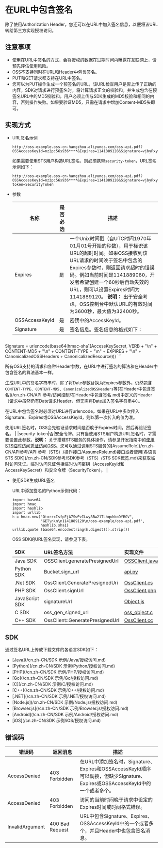 # 在URL中包含签名

除了使用Authorization Header，您还可以在URL中加入签名信息，以便将该URL转给第三方实现授权访问。

## 注意事项

-   使用在URL中签名的方式，会将授权的数据在过期时间内曝露在互联网上，请预先评估使用风险。
-   OSS不支持同时在URL和Header中包含签名。
-   PUT和GET请求都支持在URL中签名。
-   您可以为PUT操作生成一个预签名的URL，该URL检查用户是否上传了正确的内容。SDK对请求进行预签名时，将计算请求正文的校验和，并生成包含在预签名URL中的MD5校验和。用户必须上传与SDK生成的MD5校验和相同的内容，否则操作失败。如果要验证MD5，只需在请求中增加Content-MD5头即可。

## 实现方式

-   URL签名示例

    ```
    http://oss-example.oss-cn-hangzhou.aliyuncs.com/oss-api.pdf?OSSAccessKeyId=nz2pc56s936****&Expires=1141889120&Signature=vjbyPxybdZaNmGa%2ByT272YEAiv****
    ```

    如果需要使用STS用户构造URL签名，则必须携带`security-token`，URL签名示例如下：

    ```
    http://oss-example.oss-cn-hangzhou.aliyuncs.com/oss-api.pdf?OSSAccessKeyId=nz2pc56s936****&Expires=1141889120&Signature=vjbyPxybdZaNmGa%2ByT272YEAiv****&security-token=SecurityToken
    ```

-   参数

    |名称|是否必选|描述|
    |--|----|--|
    |Expires|是|一个Unix时间戳（自UTC时间1970年01月01号开始的秒数），用于标识该URL的超时时间。如果OSS接收到该URL请求的时间晚于签名中包含的Expires参数时，则返回请求超时的错误码。例如当前时间是1141889060，开发者希望创建一个60秒后自动失效的URL，则可以设置Expires时间为1141889120。 **说明：** 出于安全考虑，OSS控制台中默认URL的有效时间为3600秒，最大值为32400秒。 |
    |OSSAccessKeyId|是|密钥中的AccessKeyId。|
    |Signature|是|签名信息。签名信息的格式如下：

    ```
Signature = urlencode(base64(hmac-sha1(AccessKeySecret,
          VERB + "\n" 
          + CONTENT-MD5 + "\n" 
          + CONTENT-TYPE + "\n" 
          + EXPIRES + "\n" 
          + CanonicalizedOSSHeaders
          + CanonicalizedResource)))
    ```

所有OSS支持的请求和各种Header参数，在URL中进行签名的算法和在Header中包含签名的算法基本一样。

生成URL中的签名字符串时，除了将Date参数替换为Expires参数外，仍然包含`CONTENT-TYPE`、`CONTENT-MD5`、`CanonicalizedOSSHeaders`等[在Header中包含签名](/cn.zh-CN/API 参考/访问控制/在Header中包含签名.md)中定义的Header（请求中虽然仍有Date请求Header，但无需将Date加入签名字符串中）。

在URL中包含签名时必须对URL进行urlencode。如果在URL中多次传入Signature、Expires或OSSAccessKeyId，则以第一次传入的值为准。

使用URL签名时，OSS会先验证请求时间是否晚于Expires时间，然后再验证签名。 |
    |security-token|否|安全令牌。只有当使用STS用户构造URL签名时，才需要设置此参数。**说明：** 关于搭建STS服务的具体操作，请参见开发指南中的[使用STS临时访问凭证访问OSS](/cn.zh-CN/开发指南/数据安全/使用STS临时访问凭证访问OSS.md)。您可以通过调用STS服务的[AssumeRole](/cn.zh-CN/API参考/API 参考（STS）/操作接口/AssumeRole.md)接口或者使用[各语言STS SDK](/cn.zh-CN/SDK参考/SDK参考（STS）/STS SDK概览.md)来获取临时访问凭证。临时访问凭证包括临时访问密钥（AccessKeyId和AccessKeySecret）和安全令牌（SecurityToken）。 |

-   使用SDK生成URL签名

    URL中添加签名的Python示例代码：

    ```
    import base64
    import hmac
    import hashlib
    import urllib
    h = hmac.new("OtxrzxIsfpFjA7SwPzILwy8Bw21TLhquhboDYROV",
                 "GET\n\n\n1141889120\n/oss-example/oss-api.pdf",
                 hashlib.sha1)
    urllib.quote (base64.encodestring(h.digest()).strip())
    ```

    OSS SDK的URL签名实现，请参见下表。

    |SDK|URL签名方法|实现文件|
    |:--|:------|:---|
    |Java SDK|OSSClient.generatePresignedUrl|[OSSClient.java](https://github.com/aliyun/aliyun-oss-java-sdk/blob/master/src/main/java/com/aliyun/oss/OSSClient.java?spm=a2c4g.11186623.2.6.30uUQV&file=OSSClient.java)|
    |Python SDK|Bucket.sign\_url|[api.py](https://github.com/aliyun/aliyun-oss-python-sdk/blob/master/oss2/api.py?spm=a2c4g.11186623.2.7.30uUQV&file=api.py)|
    |.Net SDK|OssClient.GeneratePresignedUri|[OssClient.cs](https://github.com/aliyun/aliyun-oss-csharp-sdk/blob/master/sdk/OssClient.cs?spm=a2c4g.11186623.2.8.30uUQV&file=OssClient.cs)|
    |PHP SDK|OssClient.signUrl|[OssClient.php](https://github.com/aliyun/aliyun-oss-php-sdk/blob/master/src/OSS/OssClient.php?spm=a2c4g.11186623.2.9.30uUQV)|
    |JavaScript SDK|signatureUrl|[Object.js](https://github.com/ali-sdk/ali-oss/blob/master/lib/object.js?spm=a2c4g.11186623.2.10.30uUQV&file=object.js)|
    |C SDK|oss\_gen\_signed\_url|[oss\_object.c](https://github.com/aliyun/aliyun-oss-c-sdk/blob/master/oss_c_sdk/oss_object.c?spm=a2c4g.11186623.2.11.30uUQV&file=oss_object.c)|
    |C++ SDK|OssClient::GeneratePresignedUrl|[OssClient.cc](https://github.com/aliyun/aliyun-oss-cpp-sdk/blob/master/sdk/src/OssClient.cc)|


## SDK

通过签名URL上传或下载文件的各语言SDK如下：

-   [Java](/cn.zh-CN/SDK 示例/Java/授权访问.md)
-   [Python](/cn.zh-CN/SDK 示例/Python/授权访问.md)
-   [PHP](/cn.zh-CN/SDK 示例/PHP/授权访问.md)
-   [Go](/cn.zh-CN/SDK 示例/Go/授权访问.md)
-   [C](/cn.zh-CN/SDK 示例/C/授权访问.md)
-   [C++](/cn.zh-CN/SDK 示例/C++/授权访问.md)
-   [.NET](/cn.zh-CN/SDK 示例/.NET/授权访问.md)
-   [Node.js](/cn.zh-CN/SDK 示例/Node.js/授权访问.md)
-   [Browser.js](/cn.zh-CN/SDK 示例/Browser.js/授权访问.md)
-   [Android](/cn.zh-CN/SDK 示例/Android/授权访问.md)
-   [iOS](/cn.zh-CN/SDK 示例/iOS/授权访问.md)

## 错误码

|错误码|返回消息|描述|
|---|----|--|
|AccessDenied|403 Forbidden|在URL中添加签名时，Signature、Expires和OSSAccessKeyId顺序可以调换，但缺少Signature、Expires或OSSAccessKeyId中的一个或者多个。|
|AccessDenied|403 Forbidden|访问的当前时间晚于请求中设定的Expires时间或时间格式错误。|
|InvalidArgument|400 Bad Request|URL中包含Signature、Expires、OSSAccessKeyId中的一个或者多个，并且Header中也包含签名消息。|

